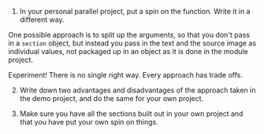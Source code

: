 1. In your personal parallel project, put a spin on the function. Write it in a different way.

One possible approach is to split up the arguments, so that you don't pass in a `section` object, but instead you pass in the text and the source image as individual values, not packaged up in an object as it is done in the module project.

Experiment! There is no single right way. Every approach has trade offs.

2. Write down two advantages and disadvantages of the approach taken in the demo project, and do the same for your own project.

3. Make sure you have all the sections built out in your own project and that you have put your own spin on things.
